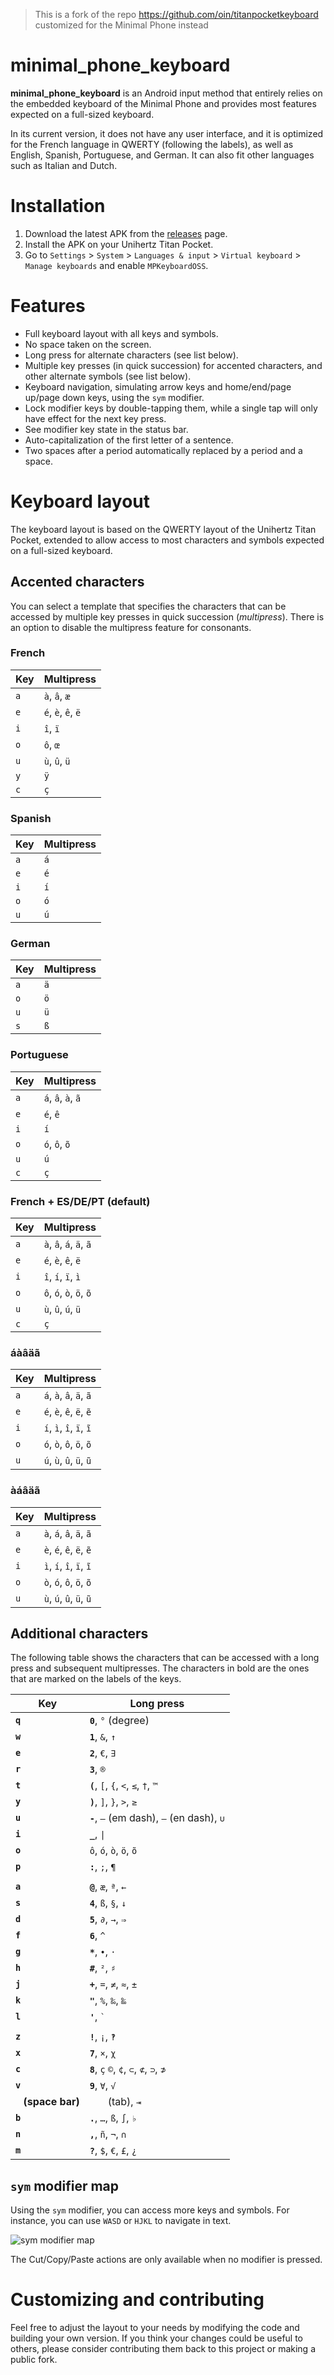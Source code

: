 > This is a fork of the repo https://github.com/oin/titanpocketkeyboard customized for the Minimal Phone instead
>
# minimal_phone_keyboard
**minimal_phone_keyboard** is an Android input method that entirely relies on the embedded keyboard of the Minimal Phone and provides most features expected on a full-sized keyboard.

In its current version, it does not have any user interface, and it is optimized for the French language in QWERTY (following the labels), as well as English, Spanish, Portuguese, and German.
It can also fit other languages such as Italian and Dutch.



# Installation

1. Download the latest APK from the [releases](https://github.com/lersi/minimal_phone_keyboard/releases) page.
2. Install the APK on your Unihertz Titan Pocket.
3. Go to `Settings` > `System` > `Languages & input` > `Virtual keyboard` > `Manage keyboards` and enable `MPKeyboardOSS`.

# Features

- Full keyboard layout with all keys and symbols.
- No space taken on the screen.
- Long press for alternate characters (see list below).
- Multiple key presses (in quick succession) for accented characters, and other alternate symbols (see list below).
- Keyboard navigation, simulating arrow keys and home/end/page up/page down keys, using the `sym` modifier.
- Lock modifier keys by double-tapping them, while a single tap will only have effect for the next key press.
- See modifier key state in the status bar.
- Auto-capitalization of the first letter of a sentence.
- Two spaces after a period automatically replaced by a period and a space.

# Keyboard layout

The keyboard layout is based on the QWERTY layout of the Unihertz Titan Pocket, extended to allow access to most characters and symbols expected on a full-sized keyboard.

## Accented characters

You can select a template that specifies the characters that can be accessed by multiple key presses in quick succession (_multipress_).
There is an option to disable the multipress feature for consonants.

### French

| Key | Multipress |
| --- | --- |
| `a` | `à`, `â`, `æ` |
| `e` | `é`, `è`, `ê`, `ë` |
| `i` | `î`, `ï` |
| `o` | `ô`, `œ` |
| `u` | `ù`, `û`, `ü` |
| `y` | `ÿ` |
| `c` | `ç` |

### Spanish

| Key | Multipress |
| --- | --- |
| `a` | `á` |
| `e` | `é` |
| `i` | `í` |
| `o` | `ó` |
| `u` | `ú` |

### German

| Key | Multipress |
| --- | --- |
| `a` | `ä` |
| `o` | `ö` |
| `u` | `ü` |
| `s` | `ß` |

### Portuguese

| Key | Multipress |
| --- | --- |
| `a` | `á`, `â`, `à`, `ã` |
| `e` | `é`, `ê` |
| `i` | `í` |
| `o` | `ó`, `ô`, `õ` |
| `u` | `ú` |
| `c` | `ç` |

### French + ES/DE/PT (default)

| Key | Multipress |
| --- | --- |
| `a` | `à`, `â`, `á`, `ä`, `ã` |
| `e` | `é`, `è`, `ê`, `ë` |
| `i` | `î`, `í`, `ï`, `ì` |
| `o` | `ô`, `ó`, `ò`, `ö`, `õ` |
| `u` | `ù`, `û`, `ú`, `ü` |
| `c` | `ç` |

### áàâäã

| Key | Multipress |
| --- | --- |
| `a` | `á`, `à`, `â`, `ä`, `ã` |
| `e` | `é`, `è`, `ê`, `ë`, `ẽ` |
| `i` | `í`, `ì`, `î`, `ï`, `ĩ` |
| `o` | `ó`, `ò`, `ô`, `ö`, `õ` |
| `u` | `ú`, `ù`, `û`, `ü`, `ũ` |

### àáâäã

| Key | Multipress |
| --- | --- |
| `a` | `à`, `á`, `â`, `ä`, `ã` |
| `e` | `è`, `é`, `ê`, `ë`, `ẽ` |
| `i` | `ì`, `í`, `î`, `ï`, `ĩ` |
| `o` | `ò`, `ó`, `ô`, `ö`, `õ` |
| `u` | `ù`, `ú`, `û`, `ü`, `ũ` |

## Additional characters

The following table shows the characters that can be accessed with a long press and subsequent multipresses.
The characters in bold are the ones that are marked on the labels of the keys.

| Key | Long press |
| --- | --- |
| **`q`** | **`0`**, `°` (degree) |
| **`w`** | **`1`**, `&`, `↑` |
| **`e`** | **`2`**, `€`, `∃` |
| **`r`** | **`3`**, `®` |
| **`t`** | **`(`**, `[`, `{`, `<`, `≤`, `†`, `™` |
| **`y`** | **`)`**, `]`, `}`, `>`, `≥` |
| **`u`** | **`-`**, `–` (em dash), `–` (en dash), `∪` |
| **`i`** | **`_`**, `\|` |
| **`o`** | `ô`, `ó`, `ò`, `ö`, `õ` | **`/`**, `\`, `œ`, `º` (masc. ordinal), `÷` |
| **`p`** | **`:`**, `;`, `¶` |
| | |
| **`a`** | **`@`**, `æ`, `ª`, `←` |
| **`s`** | **`4`**, `ß`, `§`, `↓` |
| **`d`** | **`5`**, `∂`, `→`, `⇒` |
| **`f`** | **`6`**, `^` |
| **`g`** | **`*`**, `•`, `·` |
| **`h`** | **`#`**, `²`, `♯` |
| **`j`** | **`+`**, `=`, `≠`, `≈`, `±` |
| **`k`** | **`"`**, `%`, `‰`, `‱` |
| **`l`** | **`'`**, `` ` `` |
| | |
| **`z`** | **`!`**, `¡`, `‽` |
| **`x`** | **`7`**, `×`, `χ` |
| **`c`** | **`8`**, `ç` `©`, `¢`, `⊂`, `⊄`, `⊃`, `⊅` |
| **`v`** | **`9`**, `∀`, `√` |
| **` ` (space bar)** | `	` (tab), `⇥` |
| **`b`** | **`.`**, `…`, `ß`, `∫`, `♭` |
| **`n`** | **`,`**, `ñ`, `¬`, `∩` |
| **`m`** | **`?`**, `$`, `€`, `£`, `¿` |

## `sym` modifier map

Using the `sym` modifier, you can access more keys and symbols.
For instance, you can use `WASD` or `HJKL` to navigate in text.

![`sym` modifier map](readme-symbehavior.png)

The Cut/Copy/Paste actions are only available when no modifier is pressed.

# Customizing and contributing

Feel free to adjust the layout to your needs by modifying the code and building your own version. If you think your changes could be useful to others, please consider contributing them back to this project or making a public fork.

